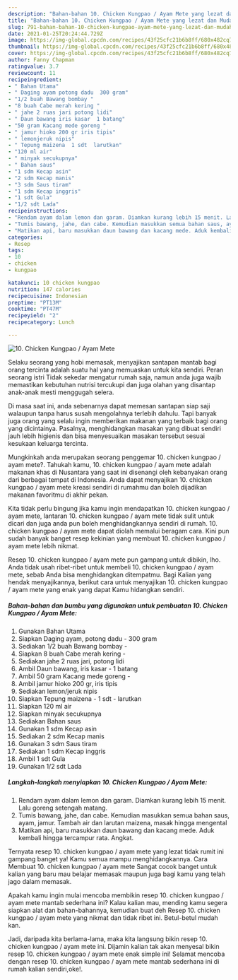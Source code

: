 ```yaml
---
description: "Bahan-bahan 10. Chicken Kungpao / Ayam Mete yang lezat dan Mudah Dibuat"
title: "Bahan-bahan 10. Chicken Kungpao / Ayam Mete yang lezat dan Mudah Dibuat"
slug: 791-bahan-bahan-10-chicken-kungpao-ayam-mete-yang-lezat-dan-mudah-dibuat
date: 2021-01-25T20:24:44.729Z
image: https://img-global.cpcdn.com/recipes/43f25cfc21b6b8ff/680x482cq70/10-chicken-kungpao-ayam-mete-foto-resep-utama.jpg
thumbnail: https://img-global.cpcdn.com/recipes/43f25cfc21b6b8ff/680x482cq70/10-chicken-kungpao-ayam-mete-foto-resep-utama.jpg
cover: https://img-global.cpcdn.com/recipes/43f25cfc21b6b8ff/680x482cq70/10-chicken-kungpao-ayam-mete-foto-resep-utama.jpg
author: Fanny Chapman
ratingvalue: 3.7
reviewcount: 11
recipeingredient:
- " Bahan Utama"
- " Daging ayam potong dadu  300 gram"
- "1/2 buah Bawang bombay "
- "8 buah Cabe merah kering "
- " jahe 2 ruas jari potong lidi"
- " Daun bawang iris kasar  1 batang"
- "50 gram Kacang mede goreng "
- " jamur hioko 200 gr iris tipis"
- " lemonjeruk nipis"
- " Tepung maizena  1 sdt  larutkan"
- "120 ml air"
- " minyak secukupnya"
- " Bahan saus"
- "1 sdm Kecap asin"
- "2 sdm Kecap manis"
- "3 sdm Saus tiram"
- "1 sdm Kecap inggris"
- "1 sdt Gula"
- "1/2 sdt Lada"
recipeinstructions:
- "Rendam ayam dalam lemon dan garam. Diamkan kurang lebih 15 menit. Lalu goreng setengah matang."
- "Tumis bawang, jahe, dan cabe. Kemudian masukkan semua bahan saus, ayam, jamur. Tambah air dan larutan maizena, masak hingga mengental"
- "Matikan api, baru masukkan daun bawang dan kacang mede. Aduk kembali hingga tercampur rata. Angkat."
categories:
- Resep
tags:
- 10
- chicken
- kungpao

katakunci: 10 chicken kungpao 
nutrition: 147 calories
recipecuisine: Indonesian
preptime: "PT13M"
cooktime: "PT47M"
recipeyield: "2"
recipecategory: Lunch

---
```



![10. Chicken Kungpao / Ayam Mete](https://img-global.cpcdn.com/recipes/43f25cfc21b6b8ff/680x482cq70/10-chicken-kungpao-ayam-mete-foto-resep-utama.jpg)

Selaku seorang yang hobi memasak, menyajikan santapan mantab bagi orang tercinta adalah suatu hal yang memuaskan untuk kita sendiri. Peran seorang istri Tidak sekedar mengatur rumah saja, namun anda juga wajib memastikan kebutuhan nutrisi tercukupi dan juga olahan yang disantap anak-anak mesti menggugah selera.

Di masa  saat ini, anda sebenarnya dapat memesan santapan siap saji walaupun tanpa harus susah mengolahnya terlebih dahulu. Tapi banyak juga orang yang selalu ingin memberikan makanan yang terbaik bagi orang yang dicintainya. Pasalnya, menghidangkan masakan yang dibuat sendiri jauh lebih higienis dan bisa menyesuaikan masakan tersebut sesuai kesukaan keluarga tercinta. 



Mungkinkah anda merupakan seorang penggemar 10. chicken kungpao / ayam mete?. Tahukah kamu, 10. chicken kungpao / ayam mete adalah makanan khas di Nusantara yang saat ini disenangi oleh kebanyakan orang dari berbagai tempat di Indonesia. Anda dapat menyajikan 10. chicken kungpao / ayam mete kreasi sendiri di rumahmu dan boleh dijadikan makanan favoritmu di akhir pekan.

Kita tidak perlu bingung jika kamu ingin mendapatkan 10. chicken kungpao / ayam mete, lantaran 10. chicken kungpao / ayam mete tidak sulit untuk dicari dan juga anda pun boleh menghidangkannya sendiri di rumah. 10. chicken kungpao / ayam mete dapat diolah memalui beragam cara. Kini pun sudah banyak banget resep kekinian yang membuat 10. chicken kungpao / ayam mete lebih nikmat.

Resep 10. chicken kungpao / ayam mete pun gampang untuk dibikin, lho. Anda tidak usah ribet-ribet untuk membeli 10. chicken kungpao / ayam mete, sebab Anda bisa menghidangkan ditempatmu. Bagi Kalian yang hendak menyajikannya, berikut cara untuk menyajikan 10. chicken kungpao / ayam mete yang enak yang dapat Kamu hidangkan sendiri.

<!--inarticleads1-->

##### Bahan-bahan dan bumbu yang digunakan untuk pembuatan 10. Chicken Kungpao / Ayam Mete:

1. Gunakan  Bahan Utama
1. Siapkan  Daging ayam, potong dadu - 300 gram
1. Sediakan 1/2 buah Bawang bombay -
1. Siapkan 8 buah Cabe merah kering -
1. Sediakan  jahe 2 ruas jari, potong lidi
1. Ambil  Daun bawang, iris kasar - 1 batang
1. Ambil 50 gram Kacang mede goreng -
1. Ambil  jamur hioko 200 gr, iris tipis
1. Sediakan  lemon/jeruk nipis
1. Siapkan  Tepung maizena - 1 sdt - larutkan
1. Siapkan 120 ml air
1. Siapkan  minyak secukupnya
1. Sediakan  Bahan saus
1. Gunakan 1 sdm Kecap asin
1. Sediakan 2 sdm Kecap manis
1. Gunakan 3 sdm Saus tiram
1. Sediakan 1 sdm Kecap inggris
1. Ambil 1 sdt Gula
1. Gunakan 1/2 sdt Lada




<!--inarticleads2-->

##### Langkah-langkah menyiapkan 10. Chicken Kungpao / Ayam Mete:

1. Rendam ayam dalam lemon dan garam. Diamkan kurang lebih 15 menit. Lalu goreng setengah matang.
1. Tumis bawang, jahe, dan cabe. Kemudian masukkan semua bahan saus, ayam, jamur. Tambah air dan larutan maizena, masak hingga mengental
1. Matikan api, baru masukkan daun bawang dan kacang mede. Aduk kembali hingga tercampur rata. Angkat.




Ternyata resep 10. chicken kungpao / ayam mete yang lezat tidak rumit ini gampang banget ya! Kamu semua mampu menghidangkannya. Cara Membuat 10. chicken kungpao / ayam mete Sangat cocok banget untuk kalian yang baru mau belajar memasak maupun juga bagi kamu yang telah jago dalam memasak.

Apakah kamu ingin mulai mencoba membikin resep 10. chicken kungpao / ayam mete mantab sederhana ini? Kalau kalian mau, mending kamu segera siapkan alat dan bahan-bahannya, kemudian buat deh Resep 10. chicken kungpao / ayam mete yang nikmat dan tidak ribet ini. Betul-betul mudah kan. 

Jadi, daripada kita berlama-lama, maka kita langsung bikin resep 10. chicken kungpao / ayam mete ini. Dijamin kalian tak akan menyesal bikin resep 10. chicken kungpao / ayam mete enak simple ini! Selamat mencoba dengan resep 10. chicken kungpao / ayam mete mantab sederhana ini di rumah kalian sendiri,oke!.

